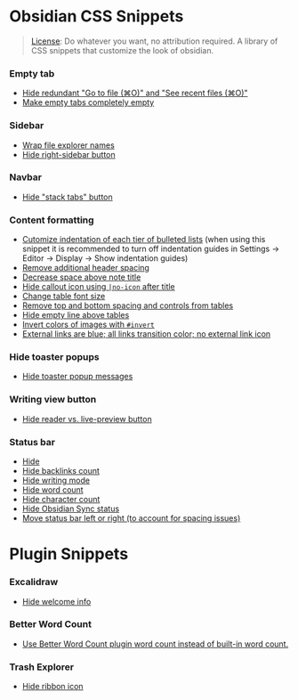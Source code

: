 # Obsidian CSS Snippets
> [License](./LICENSE.md): Do whatever you want, no attribution required.
A library of CSS snippets that customize the look of obsidian.

### Empty tab
- [Hide redundant "Go to file (⌘O)" and "See recent files (⌘O)"](./hide-unnecessary-new-tab-buttons.css)
- [Make empty tabs completely empty](empty-tabs-truly-empty.css)

### Sidebar
- [Wrap file explorer names](./wrap-file-exporer-names.css)
- [Hide right-sidebar button](./hide-right-sidebar-button.css)

### Navbar
- [Hide "stack tabs" button](hide-stack-tabs-button.css)

### Content formatting
- [Cutomize indentation of each tier of bulleted lists](./bullet-list-indentation.css) (when using this snippet it is recommended to turn off indentation guides in Settings -> Editor -> Display -> Show indentation guides)
- [Remove additional header spacing](./decrease-header-spacing.css)
- [Decrease space above note title](./decrease-space-above-title.css)
- [Hide callout icon using `|no-icon` after title](./hide-callout-icon.css)
- [Change table font size](./resize-table-font.css)
- [Remove top and bottom spacing and controls from tables](./hide-table-top-bottom-controls.css)
- [Hide empty line above tables](./hide-empty-line-above-tables.css)
- [Invert colors of images with `#invert`](./invert-colors-option.css)
- [External links are blue; all links transition color; no external link icon](./link-customizations.css)

### Hide toaster popups
- [Hide toaster popup messages](./hide-toaster-notices.css)

### Writing view button
- [Hide reader vs. live-preview button](./hide-reader-live-preview-button.css)

### Status bar
- [Hide](./status-bar-off.css)
- [Hide backlinks count](./status-bar-backlinks-off.css)
- [Hide writing mode](./status-bar-hide-writing-mode.css)
- [Hide word count](./status-bar-word-count-of-note-off.css)
- [Hide character count](./status-bar-character-count-off.css)
- [Hide Obsidian Sync status](./hide-sync-status.css)
- [Move status bar left or right (to account for spacing issues)](./move-status-bar.css)

# Plugin Snippets

### Excalidraw
- [Hide welcome info](./hide-excalidraw-welcome.css)

### Better Word Count
- [Use Better Word Count plugin word count instead of built-in word count.](./replace-builtin-word-count-with-better-word-count.css)

### Trash Explorer
- [Hide ribbon icon](./hide-trash-explorer-sidebar-icon.css)
